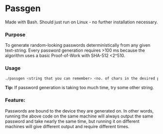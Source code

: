 # Passgen

Made with Bash. Should just run on Linux - no further installation necessary.

### Purpose

To generate random-looking passwords deterministically from any given text-string. Every password generation requires >100 ms because the algorithm uses a basic Proof-of-Work with SHA-512 <2^510.

### Usage

```bash
./passgen <string that you can remember> <no. of chars in the desired password>
```

**Tip:** If password generation is taking too much time, try some other string.

### Feature:

Passwords are bound to the device they are generated on. In other words, running the above code on the same machine will always output the same password and take nearly the same time, but running it on different machines will give different output and require different times.